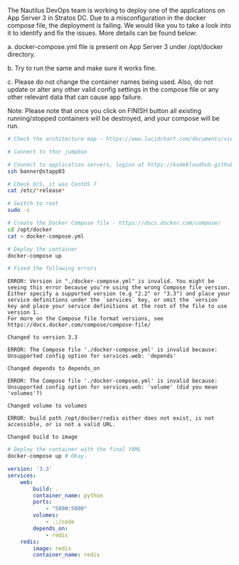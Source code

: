 The Nautilus DevOps team is working to deploy one of the applications on App Server 3 in Stratos DC. Due to a misconfiguration in the docker compose file, the deployment is failing. We would like you to take a look into it to identify and fix the issues. More details can be found below:

a. docker-compose.yml file is present on App Server 3 under /opt/docker directory.

b. Try to run the same and make sure it works fine.

c. Please do not change the container names being used. Also, do not update or alter any other valid config settings in the compose file or any other relevant data that can cause app failure.

Note: Please note that once you click on FINISH button all existing running/stopped containers will be destroyed, and your compose will be run.

```bash
# Check the architecture map - https://www.lucidchart.com/documents/view/58e22de2-c446-4b49-ae0f-db79a3318e97/0_0

# Connect to thor jumpbox

# Connect to application servers, logins at https://kodekloudhub.github.io/kodekloud-engineer/docs/projects/nautilus
ssh banner@stapp03

# Check O/S, it was CentOS 7
cat /etc/*release*

# Switch to root
sudo -s

# Create the Docker Compose file - https://docs.docker.com/compose/
cd /opt/docker
cat > docker-compose.yml

# Deploy the container
docker-compose up

# Fixed the following errors
```

```
ERROR: Version in "./docker-compose.yml" is invalid. You might be seeing this error because you're using the wrong Compose file version. Either specify a supported version (e.g "2.2" or "3.3") and place your service definitions under the `services` key, or omit the `version` key and place your service definitions at the root of the file to use version 1.
For more on the Compose file format versions, see https://docs.docker.com/compose/compose-file/

Changed to version 3.3

ERROR: The Compose file './docker-compose.yml' is invalid because:
Unsupported config option for services.web: 'depends'

Changed depends to depends_on

ERROR: The Compose file './docker-compose.yml' is invalid because:
Unsupported config option for services.web: 'volume' (did you mean 'volumes'?)

Changed volume to volumes

ERROR: build path /opt/docker/redis either does not exist, is not accessible, or is not a valid URL.

Changed build to image
```
```bash
# Deploy the container with the final YAML
docker-compose up # Okay.
```

```yaml
version: '3.3'
services:
    web:
        build: .
        container_name: python
        ports:
            - "5000:5000"
        volumes:
            - .:/code
        depends_on:
            - redis
    redis:
        image: redis
        container_name: redis
```
